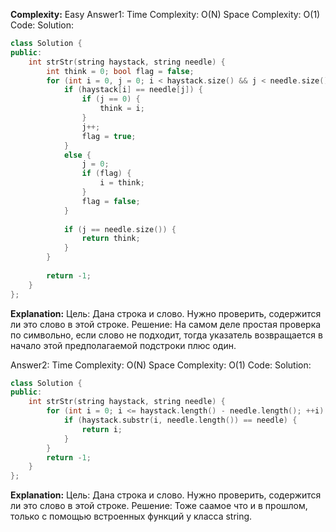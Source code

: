 **Complexity:** Easy
Answer1:
	Time Complexity: O(N)
	Space Complexity: O(1)
Code:
Solution:
```cpp
class Solution {
public:
	int strStr(string haystack, string needle) {  
	    int think = 0; bool flag = false;  
	    for (int i = 0, j = 0; i < haystack.size() && j < needle.size(); i++) {  
	        if (haystack[i] == needle[j]) {  
	            if (j == 0) {  
	                think = i;  
	            }  
	            j++;  
	            flag = true;  
	        }  
	        else {  
	            j = 0;  
	            if (flag) {  
	                i = think;  
	            }  
	            flag = false;  
	        }  
	  
	        if (j == needle.size()) {  
	            return think;  
	        }  
	    }  
	  
	    return -1;  
	}
};
```
**Explanation:**
	Цель: Дана строка и слово. Нужно проверить, содержится ли это слово в этой строке.
	Решение: На самом деле простая проверка по символьно, если слово не подходит, тогда указатель возвращается в начало этой предполагаемой подстроки плюс один.

Answer2:
	Time Complexity: O(N)
	Space Complexity: O(1)
Code:
Solution:
```cpp
class Solution {
public:
	int strStr(string haystack, string needle) {
        for (int i = 0; i <= haystack.length() - needle.length(); ++i) {
            if (haystack.substr(i, needle.length()) == needle) {
                return i;
            }
        }
        return -1;
    }
};
```
**Explanation:**
	Цель: Дана строка и слово. Нужно проверить, содержится ли это слово в этой строке.
	Решение: Тоже саамое что и в прошлом, только с помощью встроенных функций у класса string.